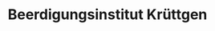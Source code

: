 ---
title: "Beerdigungsinstitut Krüttgen"
url: /aachen/beerdigungsinstitut-kruettgen/
shop: Bestattungen
---